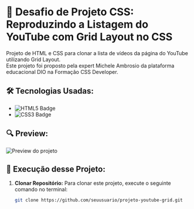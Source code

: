 # 📝 Desafio de Projeto CSS: Reproduzindo a Listagem do YouTube com Grid Layout no CSS

Projeto de HTML e CSS para clonar a lista de vídeos da página do YouTube utilizando Grid Layout.  
Este projeto foi proposto pela expert Michele Ambrosio da plataforma educacional DIO na Formação CSS Developer.

## 🛠️ Tecnologias Usadas:

- ![HTML5 Badge](https://img.shields.io/badge/-HTML5-orange?logo=html5&logoColor=white&style=flat-square)
- ![CSS3 Badge](https://img.shields.io/badge/-CSS3-blue?logo=css3&logoColor=white&style=flat-square)

## 🔍 Preview:

![Preview do projeto](https://link-para-sua-imagem-no-repositorio-ou-github-pages.png)

## 🚀 Execução desse Projeto:

1. **Clonar Repositório:** Para clonar este projeto, execute o seguinte comando no terminal:
   ```bash
   git clone https://github.com/seuusuario/projeto-youtube-grid.git

